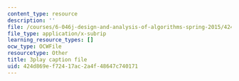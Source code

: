 ```yaml
---
content_type: resource
description: ''
file: /courses/6-046j-design-and-analysis-of-algorithms-spring-2015/424d869ef72417ac2a4f48647c740171_hmReJCupbNU.srt
file_type: application/x-subrip
learning_resource_types: []
ocw_type: OCWFile
resourcetype: Other
title: 3play caption file
uid: 424d869e-f724-17ac-2a4f-48647c740171
---
```

